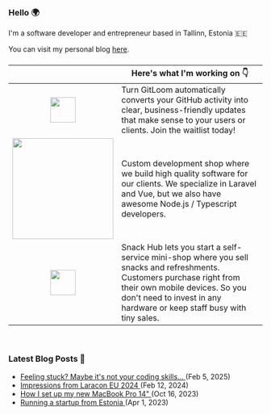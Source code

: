### Hello 🌍

I'm a software developer and entrepreneur based in Tallinn, Estonia 🇪🇪

You can visit my personal blog [here](https://ahmet.ee?utm_source=github&utm_campaign=profile).


### 


|   | Here's what I'm working on 👇   |
|:-:|---|
| <a href="https://gitloom.ai?utm_source=github&utm_campaign=profile"><img src="https://gitloom.ai/assets/logo.png" width="50" /></a>  | Turn GitLoom automatically converts your GitHub activity into clear, business-friendly updates that make sense to your users or clients. Join the waitlist today! |
| <a href="https://swiftmade.co?utm_source=github&utm_campaign=profile"><img src="https://swiftmade.co/images/logo.svg" width="200" /></a>  | Custom development shop where we build high quality software for our clients. We specialize in Laravel and Vue, but we also have awesome Node.js / Typescript developers.    |
|  <a href="https://snackhub.eu?utm_source=github&utm_campaign=profile"><img src="https://snackhub.eu/images/snackhub.svg" width="50" /></a> | Snack Hub lets you start a self-service mini-shop where you sell snacks and refreshments. Customers purchase right from their own mobile devices. So you don't need to invest in any hardware or keep staff busy with tiny sales.  |

<br>

### Latest Blog Posts 📝
<!-- BLOG-POST-LIST:START -->
- [
Feeling stuck? Maybe it's not your coding skills...
      ](http://ahmet.test/feeling-stuck-maybe-it-s-not-your-coding-skills?utm_source=github&utm_campaign=profile) (Feb 5, 2025)
- [
Impressions from Laracon EU 2024
      ](http://ahmet.test/impressions-from-laracon-eu-2024?utm_source=github&utm_campaign=profile) (Feb 12, 2024)
- [
How I set up my new MacBook Pro 14"
      ](http://ahmet.test/how-i-set-up-my-new-macbook-pro-14?utm_source=github&utm_campaign=profile) (Oct 16, 2023)
- [
Running a startup from Estonia
      ](http://ahmet.test/running-a-startup-from-estonia?utm_source=github&utm_campaign=profile) (Apr 1, 2023)
<!-- BLOG-POST-LIST:END -->
